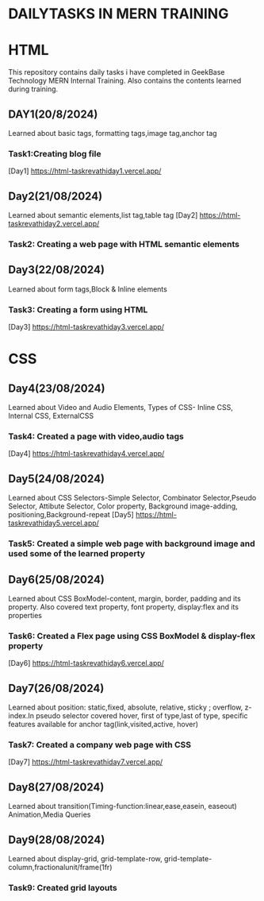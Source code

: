 # DAILYTASKS IN MERN TRAINING
# HTML
  This repository contains daily tasks i have completed in GeekBase Technology MERN Internal Training. Also contains the contents learned during training.
## DAY1(20/8/2024)
  Learned about basic tags, formatting tags,image tag,anchor tag
### Task1:Creating blog file
[Day1] https://html-taskrevathiday1.vercel.app/
## Day2(21/08/2024)
  Learned about semantic elements,list tag,table tag
[Day2] https://html-taskrevathiday2.vercel.app/
### Task2: Creating a web page with HTML semantic elements
## Day3(22/08/2024)
  Learned about form tags,Block & Inline elements
### Task3: Creating a form using HTML 
[Day3] https://html-taskrevathiday3.vercel.app/
# CSS
## Day4(23/08/2024)
  Learned about Video and Audio Elements, Types of CSS- Inline CSS, Internal CSS, ExternalCSS
 ### Task4: Created a page with video,audio tags
 [Day4] https://html-taskrevathiday4.vercel.app/
## Day5(24/08/2024)
  Learned about CSS Selectors-Simple Selector, Combinator Selector,Pseudo Selector, Attibute Selector, Color property, Background image-adding, positioning,Background-repeat
  [Day5] https://html-taskrevathiday5.vercel.app/
 ### Task5: Created a simple web page with background image and used some of the learned property
## Day6(25/08/2024)
  Learned about CSS BoxModel-content, margin, border, padding and its property. Also covered text property, font property, display:flex and its properties
 ### Task6: Created a Flex page using CSS BoxModel & display-flex property
 [Day6] https://html-taskrevathiday6.vercel.app/
 ## Day7(26/08/2024)
  Learned about position: static,fixed, absolute, relative, sticky ; overflow, z-index.In pseudo selector covered hover, first of type,last of type, specific features available for anchor tag(link,visited,active, hover)
### Task7: Created a company web page with CSS
[Day7] https://html-taskrevathiday7.vercel.app/
## Day8(27/08/2024)
  Learned about transition(Timing-function:linear,ease,easein, easeout)
Animation,Media Queries
## Day9(28/08/2024)
   Learned about display-grid, grid-template-row, grid-template-column,fractionalunit/frame(1fr)
### Task9: Created grid layouts